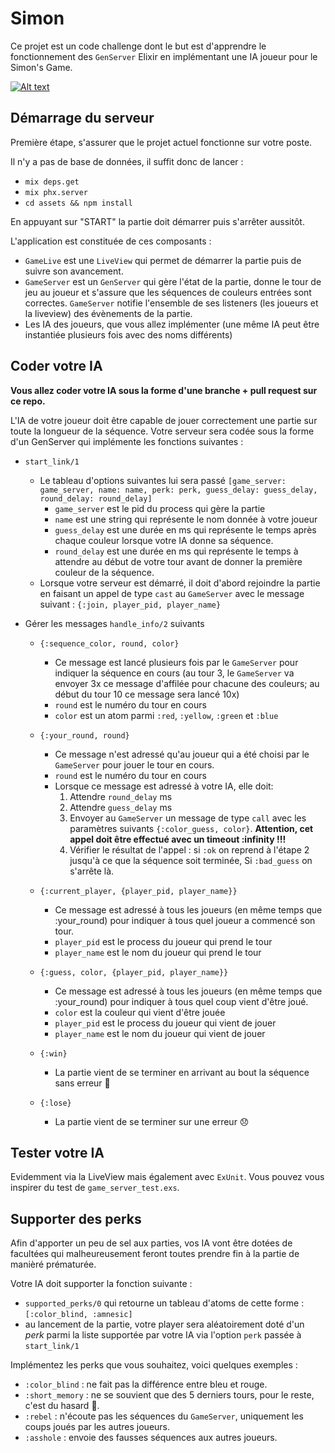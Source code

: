# Simon

Ce projet est un code challenge dont le but est d'apprendre le fonctionnement des `GenServer` Elixir en implémentant une IA joueur pour le Simon's Game.

[![Alt text](https://img.youtube.com/vi/G6p7zRsECaI/0.jpg)](https://www.youtube.com/watch?v=G6p7zRsECaI)

## Démarrage du serveur

Première étape, s'assurer que le projet actuel fonctionne sur votre poste.

Il n'y a pas de base de données, il suffit donc de lancer :
- `mix deps.get`
- `mix phx.server`
- `cd assets && npm install`

En appuyant sur "START" la partie doit démarrer puis s'arrêter aussitôt.

L'application est constituée de ces composants :

- `GameLive` est une `LiveView` qui permet de démarrer la partie puis de suivre son avancement.
- `GameServer` est un `GenServer` qui gère l'état de la partie, donne le tour de jeu au joueur et s'assure que les séquences de couleurs entrées sont correctes. `GameServer` notifie l'ensemble de ses listeners (les joueurs et la liveview) des évènements de la partie.
- Les IA des joueurs, que vous allez implémenter (une même IA peut être instantiée plusieurs fois avec des noms différents)

## Coder votre IA

**Vous allez coder votre IA sous la forme d'une branche + pull request sur ce repo.**

L'IA de votre joueur doit être capable de jouer correctement une partie sur toute la longueur de la séquence.
Votre serveur sera codée sous la forme d'un GenServer qui implémente les fonctions suivantes :

* `start_link/1`
  * Le tableau d'options suivantes lui sera passé `[game_server: game_server, name: name, perk: perk, guess_delay: guess_delay, round_delay: round_delay]`
    * `game_server` est le pid du process qui gère la partie
    * `name` est une string qui représente le nom donnée à votre joueur
    * `guess_delay` est une durée en ms qui représente le temps après chaque couleur lorsque votre IA donne sa séquence.
    * `round_delay` est une durée en ms qui représente le temps à attendre au début de votre tour avant de donner la première couleur de la séquence.

  - Lorsque votre serveur est démarré, il doit d'abord rejoindre la partie en faisant un appel de type `cast` au `GameServer` avec le message suivant : `{:join, player_pid, player_name}`

* Gérer les messages `handle_info/2` suivants
  * `{:sequence_color, round, color}`
    * Ce message est lancé plusieurs fois par le `GameServer` pour indiquer la séquence en cours (au tour 3, le `GameServer` va envoyer 3x ce message d'affilée pour chacune des couleurs; au début du tour 10 ce message sera lancé 10x)
    * `round` est le numéro du tour en cours
    * `color` est un atom parmi `:red`, `:yellow`, `:green` et `:blue`

  * `{:your_round, round}`
    * Ce message n'est adressé qu'au joueur qui a été choisi par le `GameServer` pour jouer le tour en cours.
    * `round` est le numéro du tour en cours
    * Lorsque ce message est adressé à votre IA, elle doit:
      1. Attendre `round_delay` ms
      2. Attendre `guess_delay` ms
      3. Envoyer au `GameServer` un message de type `call` avec les paramètres suivants `{:color_guess, color}`. **Attention, cet appel doit être effectué avec un timeout :infinity !!!**
      4. Vérifier le résultat de l'appel : si `:ok` on reprend à l'étape 2 jusqu'à ce que la séquence soit terminée, Si `:bad_guess` on s'arrête là.

  * `{:current_player, {player_pid, player_name}}`
    * Ce message est adressé à tous les joueurs (en même temps que :your_round) pour indiquer à tous quel joueur a commencé son tour.
    * `player_pid` est le process du joueur qui prend le tour
    * `player_name` est le nom du joueur qui prend le tour

  * `{:guess, color, {player_pid, player_name}}`
    * Ce message est adressé à tous les joueurs (en même temps que :your_round) pour indiquer à tous quel coup vient d'être joué.
    * `color` est la couleur qui vient d'être jouée
    * `player_pid` est le process du joueur qui vient de jouer
    * `player_name` est le nom du joueur qui vient de jouer

  * `{:win}`
    * La partie vient de se terminer en arrivant au bout la séquence sans erreur 🥳

  * `{:lose}`
    * La partie vient de se terminer sur une erreur 😞

## Tester votre IA

Evidemment via la LiveView mais également avec `ExUnit`. Vous pouvez vous inspirer du test de `game_server_test.exs`.    

## Supporter des perks

Afin d'apporter un peu de sel aux parties, vos IA vont être dotées de facultées qui malheureusement feront toutes prendre fin à la partie de manièré prématurée.

Votre IA doit supporter la fonction suivante :

  - `supported_perks/0` qui retourne un tableau d'atoms de cette forme : `[:color_blind, :amnesic]`
  - au lancement de la partie, votre player sera aléatoirement doté d'un _perk_ parmi la liste supportée par votre IA via l'option `perk` passée à `start_link/1`

Implémentez les perks que vous souhaitez, voici quelques exemples :

  - `:color_blind` : ne fait pas la différence entre bleu et rouge.
  - `:short_memory` : ne se souvient que des 5 derniers tours, pour le reste, c'est du hasard 🎲.
  - `:rebel` : n'écoute pas les séquences du `GameServer`, uniquement les coups joués par les autres joueurs.
  - `:asshole` : envoie des fausses séquences aux autres joueurs.
